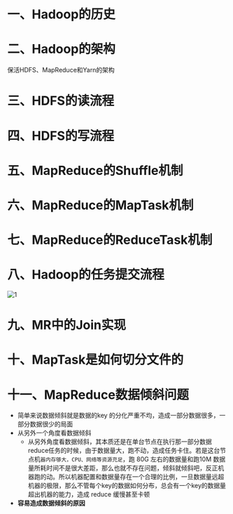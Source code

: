 # 一、Hadoop的历史

# 二、Hadoop的架构

保活HDFS、MapReduce和Yarn的架构

# 三、HDFS的读流程

# 四、HDFS的写流程

# 五、MapReduce的Shuffle机制

# 六、MapReduce的MapTask机制

# 七、MapReduce的ReduceTask机制

# 八、Hadoop的任务提交流程

![1](https://cdn.jsdelivr.net/gh/cjing9017/Files@main/img/202305171740861.png)

# 九、MR中的Join实现

# 十、MapTask是如何切分文件的

# 十一、MapReduce数据倾斜问题

- 简单来说数据倾斜就是数据的key 的分化严重不均，造成一部分数据很多，一部分数据很少的局面
- 从另外一个角度看数据倾斜
  - 从另外角度看数据倾斜，其本质还是在单台节点在执行那一部分数据reduce任务的时候，由于数据量大，跑不动，造成任务卡住。若是这台节点机`器内存够大，CPU、网络等资源充足`，跑 80G 左右的数据量和跑10M 数据量所耗时间不是很大差距，那么也就不存在问题，倾斜就倾斜吧，反正机器跑的动。所以机器配置和数据量存在一个合理的比例，一旦数据量远超机器的极限，那么不管每个key的数据如何分布，总会有一个key的数据量超出机器的能力，造成 reduce 缓慢甚至卡顿
- **容易造成数据倾斜的原因**